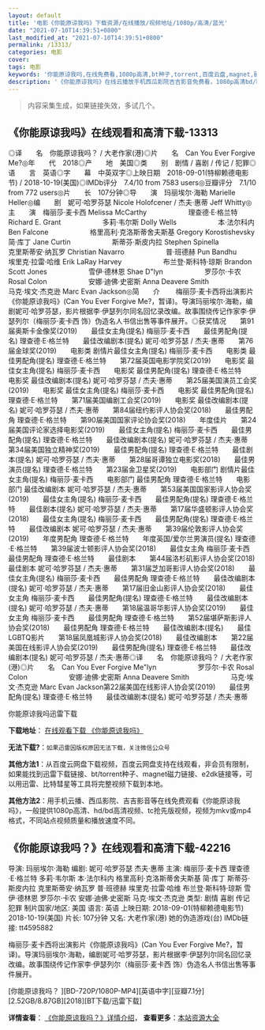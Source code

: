 ```yaml
---
layout: default
title: '电影《你能原谅我吗》下载资源/在线播放/视频地址/1080p/高清/蓝光'
date: "2021-07-10T14:39:51+0800"
last_modified_at: "2021-07-10T14:39:51+0800"
permalink: /13313/
categories: 电影
cover:
tags: 电影
keywords: '你能原谅我吗,在线免费看,1080p高清,bt种子,torrent,百度云盘,magnet,磁力链,迅雷下载资源'
description: '《你能原谅我吗》在线云播放手机西瓜影院吉吉影音免费看，1080p高清bd/hd未删减完整版和tc抢先枪版，mkv/mp4格式，附带bt/torrent种子、magnet/磁力链、百度云盘、网盘资源迅雷下载链接'
---
```


>内容采集生成，如果链接失效，多试几个。


## 《你能原谅我吗》在线观看和高清下载-13313

◎译　　名　你能原谅我吗？ / 大老作家(港)◎片　　名　Can You Ever Forgive Me?◎年　　代　2018◎产　　地　美国◎类　　别　剧情 / 喜剧 / 传记 / 犯罪◎语　　言　英语◎字　　幕　中英双字◎上映日期　2018-09-01(特柳赖德电影节) / 2018-10-19(美国)◎IMDb评分　7.4/10 from 7583 users◎豆瓣评分　7.1/10 from 772 users◎片　　长　107分钟◎导　　演　玛丽埃尔·海勒 Marielle Heller◎编　　剧　妮可·哈罗芬瑟 Nicole Holofcener / 杰夫·惠蒂 Jeff Whitty◎主　　演　梅丽莎·麦卡西 Melissa McCarthy　　　　　　理查德·E·格兰特 Richard E. Grant　　　　　　多莉·韦尔斯 Dolly Wells　　　　　　本·法尔科内 Ben Falcone　　　　　　格里高利·克洛斯蒂舍夫斯基 Gregory Korostishevsky　　　　　　简·库丁 Jane Curtin　　　　　　斯蒂芬·斯皮内拉 Stephen Spinella　　　　　　克里斯蒂安·纳瓦罗 Christian Navarro　　　　　　普·班德赫 Pun Bandhu　　　　　　埃里克·拉雷·哈维 Erik LaRay Harvey　　　　　　布兰登·斯科特·琼斯 Brandon Scott Jones　　　　　　雪伊·德林恩 Shae D"lyn　　　　　　罗莎尔·卡农 Rosal Colon　　　　　　安娜·迪佛·史密斯 Anna Deavere Smith　　　　　　马克·埃文·杰克逊 Marc Evan Jackson◎简　　介 　　梅丽莎·麦卡西将出演影片《你能原谅我吗》(Can You Ever Forgive Me?，暂译)。导演玛丽埃尔·海勒，编剧妮可·哈罗芬瑟，影片根据李·伊瑟列尔同名回忆录改编。故事围绕传记作家李·伊瑟列尔（梅丽莎·麦卡西 饰）伪造名人书信出售等事件展开。◎获奖情况　　第91届奥斯卡金像奖(2019)　　最佳女主角(提名) 梅丽莎·麦卡西　　最佳男配角(提名) 理查德·E·格兰特　　最佳改编剧本(提名) 妮可·哈罗芬瑟 / 杰夫·惠蒂　　第76届金球奖(2019)　　电影类 剧情片最佳女主角(提名) 梅丽莎·麦卡西　　电影类 最佳男配角(提名) 理查德·E·格兰特　　第72届英国电影学院奖(2019)　　电影奖 最佳女主角(提名) 梅丽莎·麦卡西　　电影奖 最佳男配角(提名) 理查德·E·格兰特　　电影奖 最佳改编剧本(提名) 妮可·哈罗芬瑟 / 杰夫·惠蒂　　第25届美国演员工会奖(2019)　　电影奖 最佳女主角(提名) 梅丽莎·麦卡西　　电影奖 最佳男配角(提名) 理查德·E·格兰特　　第71届美国编剧工会奖(2019)　　电影奖 最佳改编剧本(提名) 妮可·哈罗芬瑟 / 杰夫·惠蒂　　第84届纽约影评人协会奖(2018)　　最佳男配角 理查德·E·格兰特　　第90届美国国家评论协会奖(2018)　　年度佳片　　第24届美国评论家选择电影奖(2019)　　最佳女主角(提名) 梅丽莎·麦卡西　　最佳男配角(提名) 理查德·E·格兰特　　最佳改编剧本(提名) 妮可·哈罗芬瑟 / 杰夫·惠蒂　　第34届美国独立精神奖(2019)　　最佳男配角(提名) 理查德·E·格兰特　　最佳剧本(提名) 妮可·哈罗芬瑟 / 杰夫·惠蒂　　第28届哥谭独立电影奖(2018)　　最佳男演员(提名) 理查德·E·格兰特　　第23届金卫星奖(2019)　　电影部门 剧情片最佳女主角(提名) 梅丽莎·麦卡西　　电影部门 最佳男配角 理查德·E·格兰特　　电影部门 最佳改编剧本 妮可·哈罗芬瑟 / 杰夫·惠蒂　　第53届美国国家影评人协会奖(2019)　　最佳女主角(提名) 梅丽莎·麦卡西　　最佳男配角(提名) 理查德·E·格兰特　　最佳剧本(提名) 妮可·哈罗芬瑟 / 杰夫·惠蒂　　第17届华盛顿影评人协会奖(2018)　　最佳女主角(提名) 梅丽莎·麦卡西　　最佳男配角(提名) 理查德·E·格兰特　　最佳改编剧本 妮可·哈罗芬瑟 / 杰夫·惠蒂　　第39届伦敦影评人协会奖(2019)　　年度男配角 理查德·E·格兰特　　年度英国/爱尔兰男演员(提名) 理查德·E·格兰特　　第39届波士顿影评人协会奖(2018)　　最佳女主角 梅丽莎·麦卡西　　最佳男配角 理查德·E·格兰特　　最佳剧本　　第44届洛杉矶影评人协会奖(2018)　　最佳剧本 妮可·哈罗芬瑟 / 杰夫·惠蒂　　第31届芝加哥影评人协会奖(2018)　　最佳女主角(提名) 梅丽莎·麦卡西　　最佳男配角 理查德·E·格兰特　　最佳改编剧本(提名) 妮可·哈罗芬瑟 / 杰夫·惠蒂　　第17届旧金山影评人协会奖(2018)　　最佳女主角 梅丽莎·麦卡西　　最佳男配角(提名) 理查德·E·格兰特　　最佳改编剧本(提名) 妮可·哈罗芬瑟 / 杰夫·惠蒂　　第18届温哥华影评人协会奖(2019)　　最佳女主角 梅丽莎·麦卡西　　最佳男配角 理查德·E·格兰特　　第52届堪萨斯影评人协会奖(2018)　　最佳男配角 理查德·E·格兰特　　最佳改编剧本(提名)　　最佳LGBTQ影片　　第18届凤凰城影评人协会奖(2018)　　最佳改编剧本　　第22届美国在线影评人协会奖(2019)　　最佳男配角(提名) 理查德·E·格兰特　　最佳改编剧本(提名) 妮可·哈罗芬瑟 / 杰夫·惠蒂◎译　　名　你能原谅我吗？ / 大老作家(港)◎片　　名　Can You Ever Forgive Me"lyn　　　　　　罗莎尔·卡农 Rosal Colon　　　　　　安娜·迪佛·史密斯 Anna Deavere Smith　　　　　　马克·埃文·杰克逊 Marc Evan Jackson第22届美国在线影评人协会奖(2019)　　最佳男配角(提名) 理查德·E·格兰特　　最佳改编剧本(提名) 妮可·哈罗芬瑟 / 杰夫·惠蒂


你能原谅我吗迅雷下载

**下载地址**： [在线观看下载 《你能原谅我吗》](https://www.993dy.com//vod-detail-id-34469.html) 


**无法下载?**：`如果迅雷因版权原因无法下载，关注微信公众号 `

**其他方法1**：从百度云网盘下载视频，百度云网盘支持在线观看，非会员有限制，如果能找到迅雷下载链接、bt/torrent种子、magnet磁力链接、e2dk链接等，可以用迅雷、比特彗星等工具将完整视频下载到本地。

**其他方法2**：用手机云播、西瓜影院、吉吉影音等在线免费观看《你能原谅我吗》，一般提供1080p高清、hd/bd高清视频、tc抢先版视频，视频为mkv或mp4格式，不同站点视频质量和播放速度不同。


## 《你能原谅我吗？》在线观看和高清下载-42216

导演: 玛丽埃尔·海勒 编剧: 妮可·哈罗芬瑟 杰夫·惠蒂 主演: 梅丽莎·麦卡西 理查德·E·格兰特 多莉·韦尔斯 本·法尔科内 格里高利·克洛斯蒂舍夫斯基 简·库丁 斯蒂芬·斯皮内拉 克里斯蒂安·纳瓦罗 普·班德赫 埃里克·拉雷·哈维 布兰登·斯科特·琼斯 雪伊·德林恩 罗莎尔·卡农 安娜·迪佛·史密斯 马克·埃文·杰克逊 类型: 剧情 喜剧 传记 犯罪 制片国家/地区: 美国 语言: 英语 上映日期: 2018-09-01(特柳赖德电影节) 2018-10-19(美国) 片长: 107分钟 又名: 大老作家(港) 她的伪造游戏(台) IMDb链接: tt4595882

梅丽莎·麦卡西将出演影片《你能原谅我吗》(Can You Ever Forgive Me?，暂译)。导演玛丽埃尔·海勒，编剧妮可·哈罗芬瑟，影片根据李·伊瑟列尔同名回忆录改编。故事围绕传记作家李·伊瑟列尔（梅丽莎·麦卡西 饰）伪造名人书信出售等事件展开。


[你能原谅我吗？ ][BD-720P/1080P-MP4][英语中字][豆瓣7.1分][2.52GB/8.87GB][2018][BT下载/迅雷下载]

**详情查看**： [《你能原谅我吗？》详情介绍](/movie/42216/)， **查看更多**：[本站资源大全](/movie/t/all/)

